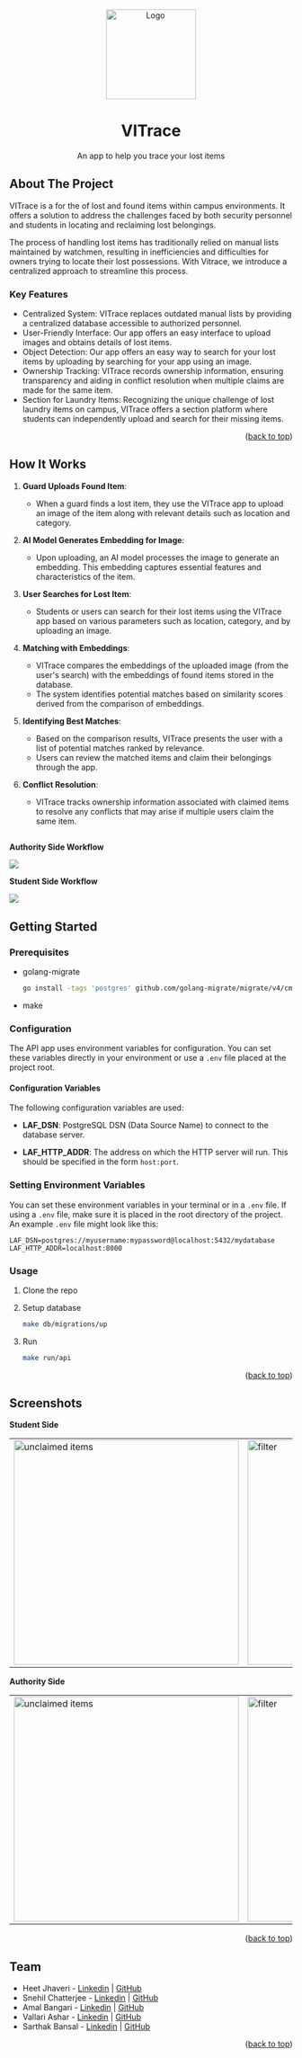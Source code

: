<a name="readme-top"></a>
<br />
<div align="center">
  <a href="https://github.com/github_username/repo_name">
    <img src="images/logo.png" alt="Logo" width="160" height="160">
  </a>

<h1 align="center">VITrace</h3>

  <p align="center">
    An app to help you trace your lost items
  </p>
</div>



<!-- ABOUT THE PROJECT -->
## About The Project
VITrace is a for the of lost and found items within campus environments. It offers a solution to address the challenges faced by both security personnel and students in locating and reclaiming lost belongings.

The process of handling lost items has traditionally relied on manual lists maintained by watchmen, resulting in inefficiencies and difficulties for owners trying to locate their lost possessions. With Vitrace, we introduce a centralized approach to streamline this process.

### Key Features
- Centralized System: VITrace replaces outdated manual lists by providing a centralized database accessible to authorized personnel.
- User-Friendly Interface: Our app offers an easy interface to upload images and obtains details of lost items.
- Object Detection: Our app offers an easy way to search for your lost items by uploading by searching for your app using an image.
- Ownership Tracking: VITrace records ownership information, ensuring transparency and aiding in conflict resolution when multiple claims are made for the same item.
- Section for Laundry Items: Recognizing the unique challenge of lost laundry items on campus, VITrace offers a section platform where students can independently upload and search for their missing items.

<p align="right">(<a href="#readme-top">back to top</a>)</p>

## How It Works

1. **Guard Uploads Found Item**:
   - When a guard finds a lost item, they use the VITrace app to upload an image of the item along with relevant details such as location and category.

2. **AI Model Generates Embedding for Image**:
   - Upon uploading, an AI model processes the image to generate an embedding. This embedding captures essential features and characteristics of the item.

3. **User Searches for Lost Item**:
   - Students or users can search for their lost items using the VITrace app based on various parameters such as location, category, and by uploading an image.

4. **Matching with Embeddings**:
   - VITrace compares the embeddings of the uploaded image (from the user's search) with the embeddings of found items stored in the database.
   - The system identifies potential matches based on similarity scores derived from the comparison of embeddings.

5. **Identifying Best Matches**:
   - Based on the comparison results, VITrace presents the user with a list of potential matches ranked by relevance.
   - Users can review the matched items and claim their belongings through the app.

6. **Conflict Resolution**:
   - VITrace tracks ownership information associated with claimed items to resolve any conflicts that may arise if multiple users claim the same item.


##

**Authority Side Workflow**

   <img src="images/auth.jpeg">

**Student Side Workflow**

   <img src="images/Student.jpeg">



## Getting Started
### Prerequisites

* golang-migrate
  ```sh
  go install -tags 'postgres' github.com/golang-migrate/migrate/v4/cmd/migrate@latest
  ```
* make

### Configuration

The API app uses environment variables for configuration. You can set these variables directly in your environment or use a `.env` file placed at the project root.

#### Configuration Variables

The following configuration variables are used:

- **LAF_DSN**: PostgreSQL DSN (Data Source Name) to connect to the database server.

- **LAF_HTTP_ADDR**: The address on which the HTTP server will run. This should be specified in the form `host:port`.

### Setting Environment Variables

You can set these environment variables in your terminal or in a `.env` file. If using a `.env` file, make sure it is placed in the root directory of the project. An example `.env` file might look like this:

```
LAF_DSN=postgres://myusername:mypassword@localhost:5432/mydatabase
LAF_HTTP_ADDR=localhost:8000
```

### Usage
1. Clone the repo

2. Setup database
   ```sh
   make db/migrations/up
   ```

3. Run
   ```sh
   make run/api
   ```

<p align="right">(<a href="#readme-top">back to top</a>)</p>

## Screenshots

**Student Side**
<table>
  <tr>
    <td>
      <img src="images/screenshot_unclaimed.jpeg" alt="unclaimed items" height="400"/>
    </td>
    <td>
      <img src="images/screenshot_filter.jpeg" alt="filter" height="400"/>
    </td>
    <td>
      <img src="images/screenshot_result.jpeg" alt="filter" height="400"/>
    </td>
    <td>
      <img src="images/screenshot_contest_claim.jpeg" alt="filter" height="400"/>
    </td>
  </tr>
</table>

**Authority Side**
<table>
  <tr>
    <td>
      <img src="images/guard_home.jpeg" alt="unclaimed items" height="400"/>
    </td>
    <td>
      <img src="images/guard_submit.jpeg" alt="filter" height="400"/>
    </td>
    <td>
      <img src="images/guard_image.jpeg" alt="filter" height="400"/>
    </td>
    <td>
      <img src="images/guard_claim.jpeg" alt="filter" height="400"/>
    </td>
  </tr>
</table>


<p align="right">(<a href="#readme-top">back to top</a>)</p>

## Team
- Heet Jhaveri - [Linkedin](https://www.linkedin.com/in/heet-jhaveri-873a90269/) | [GitHub](https://github.com/heet-10104) 
- Snehil Chatterjee - [Linkedin](https://www.linkedin.com/in/snehilchatterjee/) | [GitHub](https://github.com/snehilchatterjee)
- Amal Bangari - [Linkedin](https://www.linkedin.com/in/amal-bangari-692b29277/)  | [GitHub](https://github.com/amal064) 
- Vallari Ashar - [Linkedin](https://www.linkedin.com/in/vallari-ashar-500166249/) | [GitHub](https://github.com/heet-10104)
- Sarthak Bansal - [Linkedin](https://www.linkedin.com/in/sarthakbansal674/) | [GitHub](https://github.com/heet-10104)

<p align="right">(<a href="#readme-top">back to top</a>)</p>

